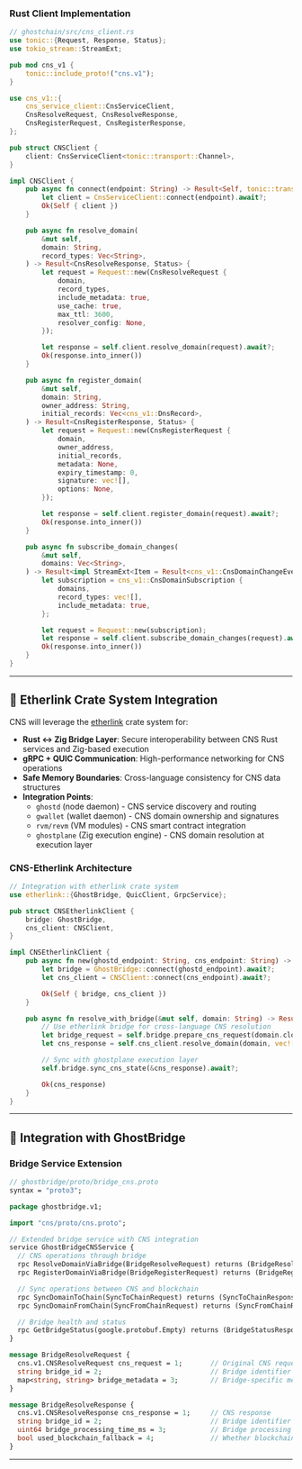 ### Rust Client Implementation

```rust
// ghostchain/src/cns_client.rs
use tonic::{Request, Response, Status};
use tokio_stream::StreamExt;

pub mod cns_v1 {
    tonic::include_proto!("cns.v1");
}

use cns_v1::{
    cns_service_client::CnsServiceClient,
    CnsResolveRequest, CnsResolveResponse,
    CnsRegisterRequest, CnsRegisterResponse,
};

pub struct CNSClient {
    client: CnsServiceClient<tonic::transport::Channel>,
}

impl CNSClient {
    pub async fn connect(endpoint: String) -> Result<Self, tonic::transport::Error> {
        let client = CnsServiceClient::connect(endpoint).await?;
        Ok(Self { client })
    }

    pub async fn resolve_domain(
        &mut self,
        domain: String,
        record_types: Vec<String>,
    ) -> Result<CnsResolveResponse, Status> {
        let request = Request::new(CnsResolveRequest {
            domain,
            record_types,
            include_metadata: true,
            use_cache: true,
            max_ttl: 3600,
            resolver_config: None,
        });

        let response = self.client.resolve_domain(request).await?;
        Ok(response.into_inner())
    }

    pub async fn register_domain(
        &mut self,
        domain: String,
        owner_address: String,
        initial_records: Vec<cns_v1::DnsRecord>,
    ) -> Result<CnsRegisterResponse, Status> {
        let request = Request::new(CnsRegisterRequest {
            domain,
            owner_address,
            initial_records,
            metadata: None,
            expiry_timestamp: 0,
            signature: vec![],
            options: None,
        });

        let response = self.client.register_domain(request).await?;
        Ok(response.into_inner())
    }

    pub async fn subscribe_domain_changes(
        &mut self,
        domains: Vec<String>,
    ) -> Result<impl StreamExt<Item = Result<cns_v1::CnsDomainChangeEvent, Status>>, Status> {
        let subscription = cns_v1::CnsDomainSubscription {
            domains,
            record_types: vec![],
            include_metadata: true,
        };

        let request = Request::new(subscription);
        let response = self.client.subscribe_domain_changes(request).await?;
        Ok(response.into_inner())
    }
}
```

---

## 🔗 Etherlink Crate System Integration

CNS will leverage the [etherlink](https://github.com/ghostkellz/etherlink) crate system for:

- **Rust ↔ Zig Bridge Layer**: Secure interoperability between CNS Rust services and Zig-based execution
- **gRPC + QUIC Communication**: High-performance networking for CNS operations
- **Safe Memory Boundaries**: Cross-language consistency for CNS data structures
- **Integration Points**:
  - `ghostd` (node daemon) - CNS service discovery and routing
  - `gwallet` (wallet daemon) - CNS domain ownership and signatures
  - `rvm/revm` (VM modules) - CNS smart contract integration
  - `ghostplane` (Zig execution engine) - CNS domain resolution at execution layer

### CNS-Etherlink Architecture

```rust
// Integration with etherlink crate system
use etherlink::{GhostBridge, QuicClient, GrpcService};

pub struct CNSEtherlinkClient {
    bridge: GhostBridge,
    cns_client: CNSClient,
}

impl CNSEtherlinkClient {
    pub async fn new(ghostd_endpoint: String, cns_endpoint: String) -> Result<Self, Box<dyn std::error::Error>> {
        let bridge = GhostBridge::connect(ghostd_endpoint).await?;
        let cns_client = CNSClient::connect(cns_endpoint).await?;

        Ok(Self { bridge, cns_client })
    }

    pub async fn resolve_with_bridge(&mut self, domain: String) -> Result<CnsResolveResponse, Box<dyn std::error::Error>> {
        // Use etherlink bridge for cross-language CNS resolution
        let bridge_request = self.bridge.prepare_cns_request(domain.clone()).await?;
        let cns_response = self.cns_client.resolve_domain(domain, vec!["A".to_string(), "AAAA".to_string()]).await?;

        // Sync with ghostplane execution layer
        self.bridge.sync_cns_state(&cns_response).await?;

        Ok(cns_response)
    }
}
```

---

## 🚀 Integration with GhostBridge

### Bridge Service Extension

```protobuf
// ghostbridge/proto/bridge_cns.proto
syntax = "proto3";

package ghostbridge.v1;

import "cns/proto/cns.proto";

// Extended bridge service with CNS integration
service GhostBridgeCNSService {
  // CNS operations through bridge
  rpc ResolveDomainViaBridge(BridgeResolveRequest) returns (BridgeResolveResponse);
  rpc RegisterDomainViaBridge(BridgeRegisterRequest) returns (BridgeRegisterResponse);

  // Sync operations between CNS and blockchain
  rpc SyncDomainToChain(SyncToChainRequest) returns (SyncToChainResponse);
  rpc SyncDomainFromChain(SyncFromChainRequest) returns (SyncFromChainResponse);

  // Bridge health and status
  rpc GetBridgeStatus(google.protobuf.Empty) returns (BridgeStatusResponse);
}

message BridgeResolveRequest {
  cns.v1.CNSResolveRequest cns_request = 1;       // Original CNS request
  string bridge_id = 2;                           // Bridge identifier
  map<string, string> bridge_metadata = 3;        // Bridge-specific metadata
}

message BridgeResolveResponse {
  cns.v1.CNSResolveResponse cns_response = 1;     // CNS response
  string bridge_id = 2;                           // Bridge identifier
  uint64 bridge_processing_time_ms = 3;           // Bridge processing time
  bool used_blockchain_fallback = 4;              // Whether blockchain was queried
}
```

---

